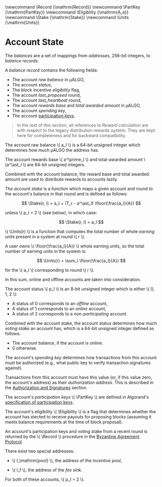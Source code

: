 \newcommand \Record {\mathrm{Record}}
\newcommand \PartKey {\mathrm{PartKey}}
\newcommand \Eligibility {\mathrm{A_e}}
\newcommand \Stake {\mathrm{Stake}}
\newcommand \Units {\mathrm{Units}}

# Account State

The _balances_ are a set of mappings from _addresses_, 256-bit integers, to _balance
records_. 

A _balance record_ contains the following fields:

- The account _raw balance_ in μALGO,
- The account _status_,
- The block incentive _eligibility_ flag,
- The account _last_proposed_ round,
- The account _last_heartbeat_ round,
- The account _rewards base_ and _total awarded amount_ in μALGO,
- The account _spending key_,
- The account [participation keys]().

> In the rest of this section, all references to _Reward calculation_ are with respect
> to the legacy distribution rewards system. They are kept here for completeness
> and for backward compatibility.

The account raw balance \\( a_I \\) is a 64-bit unsigned integer which determines
how much μALGO the address has.

The account rewards base \\( a^\prime_I \\) and total-awarded amount \\(a^\ast_I \\)
are 64-bit unsigned integers.

Combined with the account balance, the reward base and total awarded amount are
used to distribute rewards to accounts lazily.

The _account stake_ is a function which maps a given account and round to the account's
balance in that round and is defined as follows:

$$
\Stake(r, I) = a_I + (T_r - a^\ast_I) \floor{\frac{a_I}{A}}
$$

unless \\( p_I = 2 \\) (see below), in which case:

$$
\Stake(r, I) = a_I
$$

\\( \Units(r) \\) is a function that computes the total number of whole _earning
units_ present in a system at round \\( r \\). 

A user owns \\( \floor{\frac{a_I}{A}} \\) whole earning units, so the total number
of earning units in the system is:

$$
\Units(r) = \sum_I \floor{\frac{a_I}{A}}
$$

for the \\( a_I \\) corresponding to round \\( r \\).

In this sum, online and offline accounts are taken into consideration.

<!-- TODO define how \Units updates -->

The account status \\( p_I \\) is an 8-bit unsigned integer which is either \\( 0, 1, 2 \\):

- A status of 0 corresponds to an _offline_ account,
- A status of 1 corresponds to an _online_ account,
- A status of 2 corresponds to a _non-participating_ account.

Combined with the account stake, the account status determines how much _voting
stake_ an account has, which is a 64-bit unsigned integer defined as follows:

- The account balance, if the account is online.
- 0 otherwise.

The account's _spending key_ determines how transactions from this account must be
authorized (e.g., what public key to verify transaction signatures against).

Transactions from this account must have this value (or, if this value zero, the
account's address) as their _authorization address_. This is described in the
[Authorization and Signatures]() section.

The account's _participation keys_ \\( \PartKey \\) are defined in Algorand's [specification
of participation keys]().

The account's eligibility \\( \Eligibility \\) is a flag that determines whether
the account has elected to receive payouts for proposing blocks (assuming it meets
balance requirements at the time of block proposal).

An account's participation keys and voting stake from a recent round is returned
by the \\( \Record \\) procedure in the [Byzantine Agreement Protocol]().

There exist two special addresses:

- \\( I_\mathrm{pool} \\), the address of the _incentive pool_,

- \\( I_f \\), the address of the _fee sink_. 

For both of these accounts, \\( p_I = 2 \\).